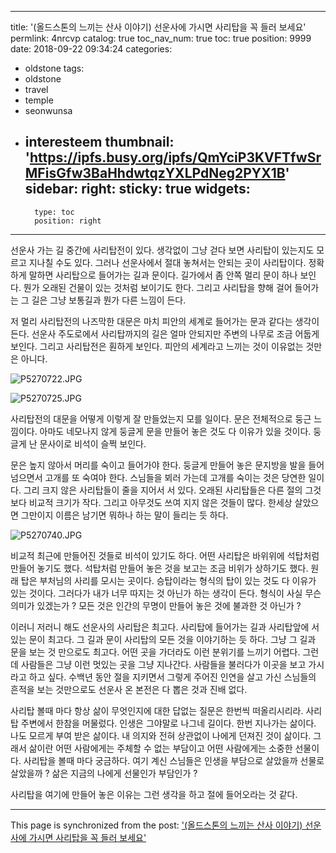 
---
title: '(올드스톤의 느끼는 산사 이야기) 선운사에 가시면 사리탑을 꼭 들러 보세요'
permlink: 4nrcvp
catalog: true
toc_nav_num: true
toc: true
position: 9999
date: 2018-09-22 09:34:24
categories:
- oldstone
tags:
- oldstone
- travel
- temple
- seonwunsa
- interesteem
thumbnail: 'https://ipfs.busy.org/ipfs/QmYciP3KVFTfwSrMFisGfw3BaHhdwtqzYXLPdNeg2PYX1B'
sidebar:
    right:
        sticky: true
widgets:
    -
        type: toc
        position: right
---


선운사 가는 길 중간에 사리탑전이 있다. 생각없이 그냥 걷다 보면 사리탑이 있는지도 모르고 지나칠 수도 있다. 그러나 선운사에서 절대 놓쳐서는 안되는 곳이 사리탑이다. 정확하게 말하면 사리탑으로 들어가는 길과 문이다.  길가에서 좀 안쪽 멀리 문이 하나 보인다. 뭔가 오래된 건물이 있는 것처럼 보이기도 한다. 그리고 사리탑을 향해 걸어 들어가는 그 길은 그냥 보통길과 뭔가 다른 느낌이 든다.

저 멀리 사리탑전의 나즈막한 대문은 마치 피안의 세계로 들어가는 문과 같다는 생각이 든다. 선운사 주도로에서 사리탑까지의 길은 얼마 안되지만 주변의 나무로 조금 어둡게 보인다. 그리고 사리탑전은 훤하게 보인다. 피안의 세계라고 느끼는 것이 이유없는 것만은 아니다. 

![P5270722.JPG](https://ipfs.busy.org/ipfs/QmYciP3KVFTfwSrMFisGfw3BaHhdwtqzYXLPdNeg2PYX1B)

![P5270725.JPG](https://cdn.steemitimages.com/DQmU7TykNkMcrJA6deGXE7j45t4WtdW4SNFVKyeC7oRTE6o/P5270725.JPG)


사리탑전의 대문을 어떻게 이렇게 잘 만들었는지 모를 일이다. 문은 전체적으로 둥근 느낌이다. 아마도 네모나지 않게 둥글게 문을 만들어 놓은 것도 다 이유가 있을 것이다. 둥글게 난 문사이로 비석이 슬쩍 보인다. 

문은 높지 않아서 머리를 숙이고 들어가야 한다. 둥글게 만들어 놓은 문지방을 발을 들어 넘으면서 고개를 또 숙여야 한다. 스님들을 뵈러 가는데 고개를 숙이는 것은 당연한 일이다. 그리 크지 않은 사리탑들이 줄을 지어서 서 있다. 오래된 사리탑들은 다른 절의 그것보다 비교적 크기가 작다. 그리고 아무것도 쓰여 지지 않은 것들이 많다. 한세상 살았으면 그만이지 이름은 남기면 뭐하나 하는 말이 들리는 듯 하다. 

![P5270740.JPG](https://cdn.steemitimages.com/DQmdfm3ZCyc6tsABiZBoJYBjBtctePFGDZ2mEJ3a93ECZSG/P5270740.JPG)

비교적 최근에 만들어진 것들로 비석이 있기도 하다. 어떤 사리탑은 바위위에 석탑처럼 만들어 놓기도 했다. 석탑처럼 만들어 놓은 것을 보고는 조금 비위가 상하기도 했다. 원래 탑은 부처님의 사리를 모시는 곳이다. 승탑이라는 형식의 탑이 있는 것도 다 이유가 있는 것이다. 그러다가 내가 너무 따지는 것 아닌가 하는 생각이 든다. 형식이 사실 무슨 의미가 있겠는가 ? 모든 것은 인간의 무명이 만들어 놓은 것에 불과한 것 아닌가 ?

이러니 저러니 해도 선운사의 사리탑은 최고다. 사리탑에 들어가는 길과 사리탑앞에 서 있는 문이 최고다. 그 길과 문이 사리탑의 모든 것을 이야기하는 듯 하다. 그냥 그 길과 문을 보는 것 만으로도 최고다. 어떤 곳을 가더라도 이런 분위기를 느끼기 어렵다. 그런데 사람들은 그냥 이런 멋있는 곳을 그냥 지나간다. 사람들을 불러다가 이곳을 보고 가시라고 하고 싶다. 수백년 동안 절을 지키면서 그렇게 주어진 인연을 살고 가신 스님들의 흔적을 보는 것만으로도 선운사 온 본전은 다 뽑은 것과 진배 없다.  

사리탑 볼때 마다 항상 삶이 무엇인지에 대한 답없는 질문은 한번씩 떠올리시리라. 사리탑 주변에서 한참을 머물렀다. 인생은 그야말로 나그네 길이다. 한번 지나가는 삶이다. 나도 모르게 부여 받은 삶이다. 내 의지와 전혀 상관없이 나에게 던져진 것이 삶이다. 그래서 삶이란 어떤 사람에게는 주체할 수 없는 부담이고 어떤 사람에게는 소중한 선물이다. 사리탑을 볼때 마다 궁금하다. 여기 계신 스님들은 인생을 부담으로 살았을까 선물로 살았을까 ? 삶은 지금의 나에게 선물인가 부담인가 ?

사리탑을 여기에 만들어 놓은 이유는 그런 생각을 하고 절에 들어오라는 것 같다.

- - -

This page is synchronized from the post: ['(올드스톤의 느끼는 산사 이야기) 선운사에 가시면 사리탑을 꼭 들러 보세요'](https://steemit.com/@oldstone/4nrcvp)

